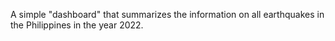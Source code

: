 A simple "dashboard" that summarizes the information on all earthquakes in the Philippines in the year 2022.
